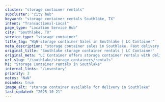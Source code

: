 ```yaml
---
cluster: "storage container rentals"
subcluster: "city hub"
keyword: "storage container rentals Southlake, TX"
intent: "Transactional-Local"
page_type: "Location Service Hub"
city: "Southlake, TX"
service_type: "storage container"
title_tag: "Wq6 storage container Sales in Southlake | LC Container"
meta_description: "storage container sales in Southlake. Fast delivery, competitive pricing. Serving storage containers area. Quote ID: BIQ. Call (214) 524-4168 for your free quote today."
original_title: "Southlake storage container rentals | LC Container"
original_meta: "LC Container offers storage container rentals with delivery in Southlake, TX. Local. Fast quotes. Since 2003."
url_slug: "/southlake/storage-containers/rentals"
h1: "Storage Container rentals in Southlake"
internal_links: "/inventory"
priority: 3
notes: "NaN"
noindex: true
image_alt: "storage container available for delivery in Southlake"
last_updated: "2025-10-21"
---
```


<!-- TODO: Add unique city/inventory copy, images, and internal links here. -->
